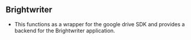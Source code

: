 ## Brightwriter

- This functions as a wrapper for the google drive SDK and provides a backend for the Brightwriter application.
